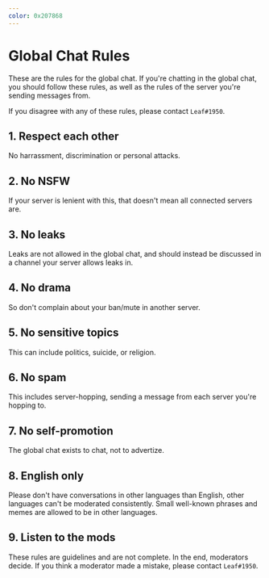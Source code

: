 ```yaml
---
color: 0x207868
---
```


# Global Chat Rules
These are the rules for the global chat. If you're chatting in the global chat, you should follow these rules, as well as the rules of the server you're sending messages from.

If you disagree with any of these rules, please contact `Leaf#1950`.

## 1. Respect each other
No harrassment, discrimination or personal attacks.

## 2. No NSFW
If your server is lenient with this, that doesn't mean all connected servers are.

## 3. No leaks
Leaks are not allowed in the global chat, and should instead be discussed in a channel your server allows leaks in.

## 4. No drama
So don't complain about your ban/mute in another server.
<!-- If you have a complaint about a TCN server, you can join the [TCN Hub](<invite>) and send a message to our modmail bot. -->

## 5. No sensitive topics
This can include politics, suicide, or religion.

## 6. No spam
This includes server-hopping, sending a message from each server you're hopping to.

## 7. No self-promotion
The global chat exists to chat, not to advertize. 

## 8. English only
Please don't have conversations in other languages than English, other languages can't be moderated consistently.
Small well-known phrases and memes are allowed to be in other languages.

## 9. Listen to the mods
These rules are guidelines and are not complete. In the end, moderators decide.
If you think a moderator made a mistake, please contact `Leaf#1950`.
